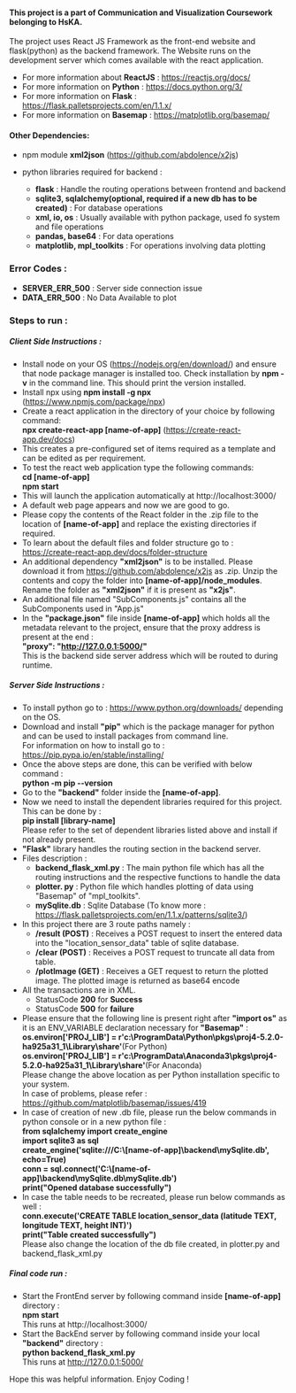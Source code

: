 #### This project is a part of Communication and Visualization Coursework belonging to HsKA.
The project uses React JS Framework as the front-end website and flask(python) as the backend framework. The Website runs on the development server which comes available with the react application.

* For more information about **ReactJS** : https://reactjs.org/docs/
* For more information on **Python** : https://docs.python.org/3/
* For more information on **Flask** : https://flask.palletsprojects.com/en/1.1.x/
* For more information on **Basemap** : https://matplotlib.org/basemap/

#### Other Dependencies:
* npm module **xml2json** (https://github.com/abdolence/x2js)
* python libraries required for backend :
    
    * **flask** : Handle the routing operations between frontend and backend
    * **sqlite3, sqlalchemy(optional, required if a new db has to be created)** : For database operations
    * **xml, io, os** : Usually available with python package, used fo system and file operations
    * **pandas, base64** : For data operations
    * **matplotlib, mpl_toolkits** : For operations involving data plotting

### Error Codes :
* **SERVER_ERR_500** : Server side connection issue
* **DATA_ERR_500** : No Data Available to plot

### Steps to run :
##### Client Side Instructions :
* Install node on your OS (https://nodejs.org/en/download/) and ensure that node package manager is installed too.
Check installation by **npm -v** in the command line. This should print the version installed.
* Install npx using **npm install -g npx** (https://www.npmjs.com/package/npx)
* Create a react application in the directory of your choice by following command:  
**npx create-react-app [name-of-app]** (https://create-react-app.dev/docs)
* This creates a pre-configured set of items required as a template and can be edited as per requirement.
* To test the react web application type the following commands:  
**cd [name-of-app]**  
**npm start**
* This will launch the application automatically at http://localhost:3000/
* A default web page appears and now we are good to go.
* Please copy the contents of the React folder in the .zip file to the location of **[name-of-app]** and replace the existing directories if required.
* To learn about the default files and folder structure go to : https://create-react-app.dev/docs/folder-structure
* An additional dependency **"xml2json"** is to be installed. Please download it from https://github.com/abdolence/x2js as .zip. Unzip the contents and copy the folder into **[name-of-app]/node_modules**. Rename the folder as **"xml2json"** if it is present as **"x2js"**.
* An additional file named "SubComponents.js" contains all the SubComponents used in "App.js"
* In the **"package.json"** file inside **[name-of-app]** which holds all the metadata relevant to the project, ensure that the proxy address is present at the end :  
**"proxy": "http://127.0.0.1:5000/"**  
This is the backend side server address which will be routed to during runtime.

##### Server Side Instructions :
* To install python go to : https://www.python.org/downloads/ depending on the OS.
* Download and install **"pip"** which is the package manager for python and can be used to install packages from command line.   
For information on how to install go to : https://pip.pypa.io/en/stable/installing/
* Once the above steps are done, this can be verified with below command :   
**python -m pip --version**
* Go to the **"backend"** folder inside the **[name-of-app]**.
* Now we need to install the dependent libraries required for this project. This can be done by :  
**pip install [library-name]**  
Please refer to the set of dependent libraries listed above and install if not already present.
* **"Flask"** library handles the routing section in the backend server.
* Files description :
    * **backend_flask_xml.py** : The main python file which has all the routing instructions and the respective functions to handle the data
    * **plotter. py** : Python file which handles plotting of data using "Basemap" of "mpl_toolkits".
    * **mySqlite.db** : Sqlite Database (To know more : https://flask.palletsprojects.com/en/1.1.x/patterns/sqlite3/)
* In this project there are 3 route paths namely :
    * **/result (POST)** : Receives a POST request to insert the entered data into the "location_sensor_data" table of sqlite database.
    * **/clear (POST)** : Receives a POST request to truncate all data from table.
    * **/plotImage (GET)** : Receives a GET request to return the plotted image. The plotted image is returned as base64 encode
* All the transactions are in XML.
    * StatusCode **200** for **Success**
    * StatusCode **500** for **failure**
* Please ensure that the following line is present right after **"import os"** as it is an ENV_VARIABLE declaration necessary for **"Basemap"** :  
**os.environ['PROJ_LIB'] = r'c:\ProgramData\Python\pkgs\proj4-5.2.0-ha925a31_1\Library\share'**(For Python)  
**os.environ['PROJ_LIB'] = r'c:\ProgramData\Anaconda3\pkgs\proj4-5.2.0-ha925a31_1\Library\share'**(For Anaconda)  
Please change the above location as per Python installation specific to your system.  
In case of problems, please refer : https://github.com/matplotlib/basemap/issues/419  
* In case of creation of new .db file, please run the below commands in python console or in a new python file :  
**from sqlalchemy import create_engine**  
**import sqlite3 as sql**  
**create_engine('sqlite:///C:\\[name-of-app]\\backend\\mySqlite.db', echo=True)**  
**conn = sql.connect('C:\\[name-of-app]\\backend\\mySqlite.db\\mySqlite.db')**  
**print("Opened database successfully")**  
* In case the table needs to be recreated, please run below commands as well :   
**conn.execute('CREATE TABLE location_sensor_data (latitude TEXT, longitude TEXT, height INT)')**  
**print("Table created successfully")**  
Please also change the location of the db file created, in plotter.py and backend_flask_xml.py  

##### Final code run :
* Start the FrontEnd server by following command inside **[name-of-app]** directory :  
**npm start**  
This runs at http://localhost:3000/
* Start the BackEnd server by following command inside your local **"backend"** directory :  
**python backend_flask_xml.py**  
This runs at http://127.0.0.1:5000/

Hope this was helpful information. Enjoy Coding !

